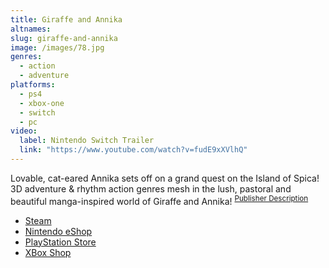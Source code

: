 ```yaml
---
title: Giraffe and Annika
altnames:
slug: giraffe-and-annika
image: /images/78.jpg
genres:
  - action
  - adventure
platforms:
  - ps4
  - xbox-one
  - switch
  - pc
video:
  label: Nintendo Switch Trailer
  link: "https://www.youtube.com/watch?v=fudE9xXVlhQ"
---
```


Lovable, cat-eared Annika sets off on a grand quest on the Island of Spica! 3D adventure & rhythm action genres mesh in the lush, pastoral and beautiful manga-inspired world of Giraffe and Annika! <sup>[Publisher Description](https://store.steampowered.com/app/1122100/Giraffe_and_Annika/)</sup>

* [Steam](https://store.steampowered.com/app/1122100/Giraffe_and_Annika/)
* [Nintendo eShop](https://www.nintendo.com/store/products/giraffe-and-annika-switch/)
* [PlayStation Store](https://store.playstation.com/en-us/product/UP1063-CUSA19309_00-0000000000000000)
* [XBox Shop](https://www.xbox.com/en-US/games/store/giraffe-and-annika/9ncww7dfhhjm)